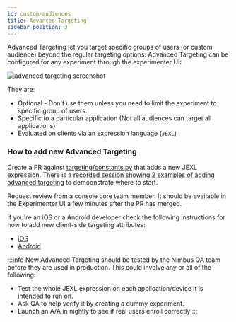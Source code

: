 ```yaml
---
id: custom-audiences
title: Advanced Targeting
sidebar_position: 3
---
```


Advanced Targeting let you target specific groups of users (or custom audience) beyond the regular targeting options. Advanced Targeting can be configured for any experiment through the experimenter UI:

![advanced targeting screenshot](/img/audiences/custom-audiences.png)

They are:

- Optional - Don't use them unless you need to limit the experiment to specific group of users.
- Specific to a particular application (Not all audiences can target all applications)
- Evaluated on clients via an expression language (`JEXL`)

### How to add new Advanced Targeting

Create a PR against [targeting/constants.py](https://github.com/mozilla/experimenter/blob/main/experimenter/experimenter/targeting/constants.py) that adds a new JEXL expression.  There is a [recorded session showing 2 examples of adding advanced targeting](https://mozilla.hosted.panopto.com/Panopto/Pages/Viewer.aspx?id=8527feae-303e-41b3-b9df-b0a800f3cd41) to demoonstrate where to start.

Request review from a console core team member. It should be available in the Experimenter UI a few minutes after the PR has merged.

If you're an iOS or a Android developer check the following instructions for how to add new client-side targeting attributes:
- [iOS](/ios-custom-targeting)
- [Android](/android-custom-targeting)

:::info
New Advanced Targeting should be tested by the Nimbus QA team before they are used in production. This could involve any or all of the following:

- Test the whole JEXL expression on each application/device it is intended to run on.
- Ask QA to help verify it by creating a dummy experiment.
- Launch an A/A in nightly to see if real users enroll correctly
:::

